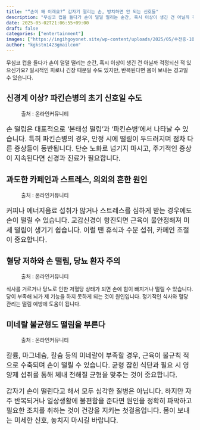 ```yaml
---
title: "“손이 왜 이래요?” 갑자기 떨리는 손, 방치하면 안 되는 신호들"
description: "무심코 컵을 들다가 손이 덜덜 떨리는 순간, 혹시 이상이 생긴 건 아닐까 걱정되신 적 있으신가요? 일시적인 피로나 긴장 때문일 수도 있지만, 반복된다면 몸이 보내는 경고일 수 있습니다."
date: 2025-05-02T21:06:55+09:00
draft: false
categories: ["entertainment"]
images: ["https://ingihgoyonet.site/wp-content/uploads/2025/05/수전증-1024x683.jpg", "https://ingihgoyonet.site/wp-content/uploads/2025/05/커피카페인-1024x910.jpg", "https://ingihgoyonet.site/wp-content/uploads/2025/05/혈당저하-1024x576.jpg", "https://ingihgoyonet.site/wp-content/uploads/2025/05/영양제-1024x683.jpg"]
author: "kgkstn1423gmailcom"
---
```


<p>무심코 컵을 들다가 손이 덜덜 떨리는 순간, 혹시 이상이 생긴 건 아닐까 걱정되신 적 있으신가요? 일시적인 피로나 긴장 때문일 수도 있지만, 반복된다면 몸이 보내는 경고일 수 있습니다.</p> <h2 >신경계 이상? 파킨슨병의 초기 신호일 수도</h2> <figure ><img src="https://ingihgoyonet.site/wp-content/uploads/2025/05/수전증-1024x683.jpg" alt="" style="aspect-ratio:16/9;object-fit:cover"/><figcaption >출처 : 온라인커뮤니티</figcaption></figure> <p style="font-size:18px">손 떨림은 대표적으로 ‘본태성 떨림’과 ‘파킨슨병’에서 나타날 수 있습니다. 특히 파킨슨병의 경우, 안정 시에 떨림이 두드러지며 점차 다른 증상들이 동반됩니다. 단순 노화로 넘기지 마시고, 주기적인 증상이 지속된다면 신경과 진료가 필요합니다.</p> <h2 >과도한 카페인과 스트레스, 의외의 흔한 원인</h2> <figure ><img src="https://ingihgoyonet.site/wp-content/uploads/2025/05/커피카페인-1024x910.jpg" alt="" style="aspect-ratio:16/9;object-fit:cover"/><figcaption >출처 : 온라인커뮤니티</figcaption></figure> <p style="font-size:18px">커피나 에너지음료 섭취가 많거나 스트레스를 심하게 받는 경우에도 손이 떨릴 수 있습니다. 교감신경이 항진되면 근육이 불안정해져 미세 떨림이 생기기 쉽습니다. 이럴 땐 휴식과 수분 섭취, 카페인 조절이 중요합니다.</p> <h2 >혈당 저하와 손 떨림, 당뇨 환자 주의</h2> <figure ><img src="https://ingihgoyonet.site/wp-content/uploads/2025/05/혈당저하-1024x576.jpg" alt="" style="aspect-ratio:16/9;object-fit:cover"/><figcaption >출처 : 온라인커뮤니티</figcaption></figure> <p>식사를 거르거나 당뇨로 인한 저혈당 상태가 되면 손에 힘이 빠지거나 떨릴 수 있습니다. 당이 부족해 뇌가 제 기능을 하지 못하게 되는 것이 원인입니다. 정기적인 식사와 혈당 관리는 떨림 예방에 도움이 됩니다.</p> <h2 >미네랄 불균형도 떨림을 부른다</h2> <figure ><img src="https://ingihgoyonet.site/wp-content/uploads/2025/05/영양제-1024x683.jpg" alt="" style="aspect-ratio:16/9;object-fit:cover"/><figcaption >출처 : 온라인커뮤니티</figcaption></figure> <p style="font-size:18px">칼륨, 마그네슘, 칼슘 등의 미네랄이 부족할 경우, 근육이 불규칙 적으로 수축되며 손이 떨릴 수 있습니다. 균형 잡힌 식단과 필요 시 영양제 섭취를 통해 체내 전해질 균형을 맞추는 것이 중요합니다.</p> <p style="font-size:18px">갑자기 손이 떨린다고 해서 모두 심각한 질병은 아닙니다. 하지만 자주 반복되거나 일상생활에 불편함을 준다면 원인을 정확히 파악하고 필요한 조치를 취하는 것이 건강을 지키는 첫걸음입니다. 몸이 보내는 미세한 신호, 놓치지 마시길 바랍니다.</p>